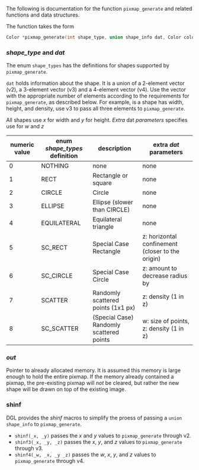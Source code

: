 The following is documentation for the function `pixmap_generate` and related functions and data structures.

The function takes the form

```c
Color *pixmap_generate(int shape_type, union shape_info dat, Color colour, Color *out)
```

### *shape_type* and *dat*

The enum `shape_types` has the definitions for shapes supported by `pixmap_generate`.

`dat` holds information about the shape. It is a union of a 2-element vector (v2), a 3-element vector (v3) and a 4-element vector (v4). Use the vector with the appropriate number of elements according to the requirements for `pixmap_generate`, as described below. For example, is a shape has width, height, and density, use v3 to pass all three elements to `pixmap_generate`.

All shapes use *x* for width and *y* for height. *Extra* dat *parameters* specifies use for *w* and *z*

|numeric value | enum *shape_types* definition | description | extra *dat* parameters|
|---|---|---|---|
|0|NOTHING|none|none|
|1|RECT|Rectangle or square|none|
|2|CIRCLE| Circle|none|
|3|ELLIPSE| Ellipse (slower than CIRCLE)|none|
|4|EQUILATERAL| Equilateral triangle|none|
|5|SC_RECT|Special Case Rectangle| z: horizontal confinement (closer to the origin)|
|6|SC_CIRCLE| Special Case Circle|z: amount to decrease radius by|
|7|SCATTER| Randomly scattered points (1x1 px)|z: density (1 in z)|
|8| SC_SCATTER| (Special Case) Randomly scattered points| w: size of points, z: density (1 in z)|

### *out*

Pointer to already allocated memory. It is assumed this memory is large enough to hold the entire pixmap. If the memory already contained a pixmap, the pre-existing pixmap will *not* be cleared, but rather the new shape will be drawn on top of the existing image.

### shinf

DGL provides the *shinf* macros to simplify the proess of passing a `union shape_info` to `pixmap_generate`.

- `shinf(_x, _y)` passes the *x* and *y* values to `pixmap_generate` through v2.
- `shinf3(_x, _y, _z)` passes the *x*, *y*, and *z* values to `pixmap_generate` through v3.
- `shinf4(_w, _x, _y _z)` passes the *w*, *x*, *y*, and *z* values to `pixmap_generate` through v4.  
